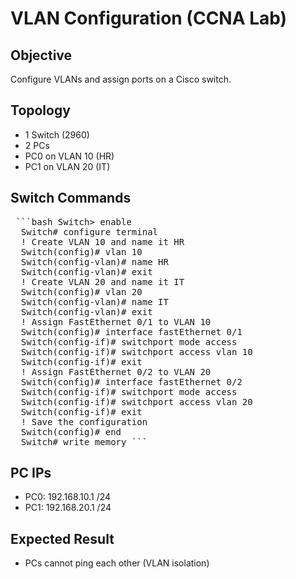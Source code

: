 # VLAN Configuration (CCNA Lab)

## Objective
Configure VLANs and assign ports on a Cisco switch.

## Topology
- 1 Switch (2960)
- 2 PCs
- PC0 on VLAN 10 (HR)
- PC1 on VLAN 20 (IT)

## Switch Commands
<pre> ```bash Switch> enable 
  Switch# configure terminal 
  ! Create VLAN 10 and name it HR 
  Switch(config)# vlan 10 
  Switch(config-vlan)# name HR 
  Switch(config-vlan)# exit 
  ! Create VLAN 20 and name it IT 
  Switch(config)# vlan 20 
  Switch(config-vlan)# name IT 
  Switch(config-vlan)# exit 
  ! Assign FastEthernet 0/1 to VLAN 10 
  Switch(config)# interface fastEthernet 0/1 
  Switch(config-if)# switchport mode access 
  Switch(config-if)# switchport access vlan 10 
  Switch(config-if)# exit 
  ! Assign FastEthernet 0/2 to VLAN 20 
  Switch(config)# interface fastEthernet 0/2 
  Switch(config-if)# switchport mode access 
  Switch(config-if)# switchport access vlan 20 
  Switch(config-if)# exit 
  ! Save the configuration 
  Switch(config)# end 
  Switch# write memory ``` </pre>


## PC IPs
- PC0: 192.168.10.1 /24  
- PC1: 192.168.20.1 /24

## Expected Result
- PCs cannot ping each other (VLAN isolation)
